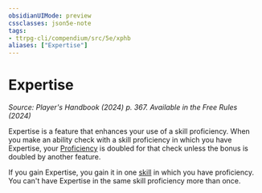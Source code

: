 ```yaml
---
obsidianUIMode: preview
cssclasses: json5e-note
tags:
- ttrpg-cli/compendium/src/5e/xphb
aliases: ["Expertise"]
---
```

# Expertise
*Source: Player's Handbook (2024) p. 367. Available in the Free Rules (2024)* 

Expertise is a feature that enhances your use of a skill proficiency. When you make an ability check with a skill proficiency in which you have Expertise, your [Proficiency](3-Compendium/rules/variant-rules/proficiency-xphb.md) is doubled for that check unless the bonus is doubled by another feature.

If you gain Expertise, you gain it in one [skill](3-Compendium/rules/variant-rules/skill-xphb.md) in which you have proficiency. You can't have Expertise in the same skill proficiency more than once.
